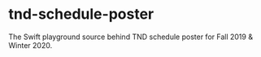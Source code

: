 # tnd-schedule-poster
 The Swift playground source behind TND schedule poster for Fall 2019 & Winter 2020.
